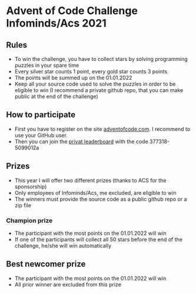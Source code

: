 # Advent of Code Challenge Infominds/Acs 2021

## Rules

* To win the challenge, you have to collect stars by solving programming puzzles in your spare time
* Every silver star counts 1 point, every gold star counts 3 points
* The points will be summed up on the 01.01.2022
* Keep all your source code used to solve the puzzles in order to be eligible to win (I recommend a private github repo, that you can make public at the end of the challenge)

## How to participate

* First you have to register on the site [adventofcode.com](https://adventofcode.com/2021/auth/login). I recommend to use your GitHub user. 
* Then you can join the [privat leaderboard](https://adventofcode.com/2020/leaderboard/private) with the code 377318-5099012a

## Prizes

* This year I will offer two different prizes (thanks to ACS for the sponsorship)
* Only employees of Infominds/Acs, me excluded, are eligible to win
* The winners must provide the source code as a public github repo or a zip file

### Champion prize 

* The participant with the most points on the 01.01.2022 will win
* If one of the participants will collect all 50 stars before the end of the challenge, he/she will win automatically 

## Best newcomer prize 

* The participant with the most points on the 01.01.2022 will win
* All prior winner are excluded from this prize
